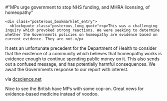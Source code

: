 #"MPs urge government to stop NHS funding, and MHRA licensing, of homeopathy"


    <div class="posterous_bookmarklet_entry">
      <blockquote class="posterous_long_quote"><p>This was a challenging inquiry which provoked strong reactions. We were seeking to determine whether the Governments policies on homeopathy are evidence based on current evidence. They are not.</p>
<p>It sets an unfortunate precedent for the Department of Health to consider that the existence of a community which believes that homeopathy works is evidence enough to continue spending public money on it. This also sends out a confused message, and has potentially harmful consequences. We await the Governments response to our report with interest.</p></blockquote>

<div class="posterous_quote_citation">via <a href="http://www.dcscience.net/?p=2782">dcscience.net</a></div>
    <p>Nice to see the British have MPs with some cop-on. Great news for evidence-based medicine instead of voodoo.</p></div>
  
